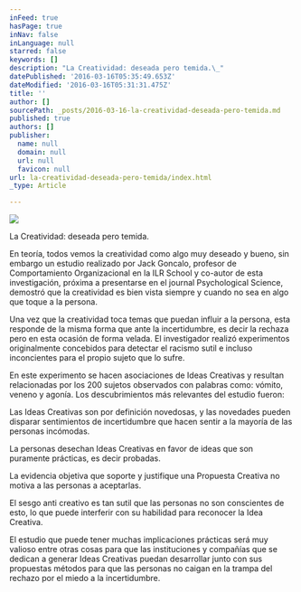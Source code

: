 ```yaml
---
inFeed: true
hasPage: true
inNav: false
inLanguage: null
starred: false
keywords: []
description: "La Creatividad: deseada pero temida.\_"
datePublished: '2016-03-16T05:35:49.653Z'
dateModified: '2016-03-16T05:31:31.475Z'
title: ''
author: []
sourcePath: _posts/2016-03-16-la-creatividad-deseada-pero-temida.md
published: true
authors: []
publisher:
  name: null
  domain: null
  url: null
  favicon: null
url: la-creatividad-deseada-pero-temida/index.html
_type: Article

---
```

![](https://the-grid-user-content.s3-us-west-2.amazonaws.com/6dc854a5-b68e-4923-990b-dab4cf85a447.jpg)

La Creatividad: deseada pero temida. 

En teoría, todos vemos la creatividad como algo muy deseado y bueno, sin embargo un estudio realizado por Jack Goncalo, profesor de Comportamiento Organizacional en la ILR School y co-autor de esta investigación, próxima a presentarse en el journal Psychological Science, demostró que la creatividad es bien vista siempre y cuando no sea en algo que toque a la persona. 

Una vez que la creatividad toca temas que puedan influir a la persona, esta responde de la misma forma que ante la incertidumbre, es decir la rechaza pero en esta ocasión de forma velada.
El investigador realizó experimentos originalmente concebidos para detectar el racismo sutil e incluso inconcientes para el propio sujeto que lo sufre. 

En este experimento se hacen asociaciones de Ideas Creativas y resultan relacionadas por los 200 sujetos observados con palabras como: vómito, veneno y agonía.
Los descubrimientos más relevantes del estudio fueron: 

Las Ideas Creativas son por definición novedosas, y las novedades pueden disparar sentimientos de incertidumbre que hacen sentir a la mayoría de las personas incómodas. 

La personas desechan Ideas Creativas en favor de ideas que son puramente prácticas, es decir probadas. 

La evidencia objetiva que soporte y justifique una Propuesta Creativa no motiva a las personas a aceptarlas. 

El sesgo anti creativo es tan sutil que las personas no son conscientes de esto, lo que puede interferir con su habilidad para reconocer la Idea Creativa. 

El estudio que puede tener muchas implicaciones prácticas será muy valioso entre otras cosas para que las instituciones y compañías que se dedican a generar Ideas Creativas puedan desarrollar junto con sus propuestas métodos para que las personas no caigan en la trampa del rechazo por el miedo a la incertidumbre.